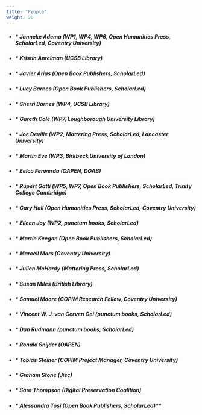 ```yaml
---
title: "People"
weight: 20
---
```


* ##### * Janneke Adema (WP1, WP4, WP6, Open Humanities Press, ScholarLed, Coventry University)
* ##### * Kristin Antelman (UCSB Library)
* ##### * Javier Arias (Open Book Publishers, ScholarLed)
* ##### * Lucy Barnes (Open Book Publishers, ScholarLed)
* ##### * Sherri Barnes (WP4, UCSB Library)
* ##### * Gareth Cole (WP7, Loughborough University Library)
* ##### * Joe Deville (WP2, Mattering Press, ScholarLed, Lancaster University) 
* ##### * Martin Eve (WP3, Birkbeck University of London)
* ##### * Eelco Ferwerda (OAPEN, DOAB)
* ##### * Rupert Gatti (WP5, WP7, Open Book Publishers, ScholarLed, Trinity College Cambridge)
* ##### * Gary Hall (Open Humanities Press, ScholarLed, Coventry University)
* ##### * Eileen Joy (WP2, punctum books, ScholarLed) 
* ##### * Martin Keegan (Open Book Publishers, ScholarLed)
* ##### * Marcell Mars (Coventry University)
* ##### * Julien McHardy (Mattering Press, ScholarLed)
* ##### * Susan Miles (British Library)
* ##### * Samuel Moore (COPIM Research Fellow, Coventry University)
* ##### * Vincent W. J. van Gerven Oei (punctum books, ScholarLed) 
* ##### * Dan Rudmann (punctum books, ScholarLed)
* ##### * Ronald Snijder (OAPEN)
* ##### * Tobias Steiner (COPIM Project Manager, Coventry University)
* ##### * Graham Stone (Jisc)
* ##### * Sara Thompson (Digital Preservation Coalition)
* ##### * Alessandra Tosi (Open Book Publishers, ScholarLed)**
##### 
